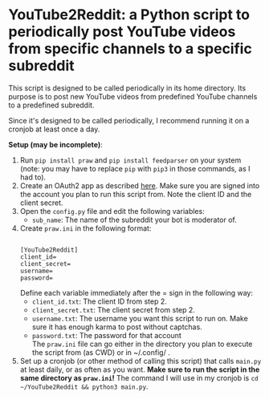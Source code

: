 # YouTube2Reddit: a Python script to periodically post YouTube videos from specific channels to a specific subreddit

This script is designed to be called periodically in its home directory. Its purpose is to post new YouTube videos from predefined YouTube channels to a predefined subreddit.

Since it's designed to be called periodically, I recommend running it on a cronjob at least once a day.

**Setup (may be incomplete)**:

1. Run `pip install praw` and `pip install feedparser` on your system (note: you may have to replace `pip` with `pip3` in those commands, as I had to).
2. Create an OAuth2 app as described [here](https://github.com/reddit/reddit/wiki/OAuth2). Make sure you are signed into the account you plan to run this script from. Note the client ID and the client secret.
3. Open the `config.py` file and edit the following variables:
    - `sub_name`: The name of the subreddit your bot is moderator of.
4. Create `praw.ini` in the following format:
    ```
    
    [YouTube2Reddit]
    client_id=
    client_secret=
    username=
    password=
    
    ```
    Define each variable immediately after the = sign in the following way:
    - `client_id.txt`: The client ID from step 2.
    - `client_secret.txt`: The client secret from step 2.
    - `username.txt`: The username you want this script to run on. Make sure it has enough karma to post without captchas.
    - `password.txt`: The password for that account  
    The `praw.ini` file can go either in the directory you plan to execute the script from (as CWD) or in ~/.config/ .
5. Set up a cronjob (or other method of calling this script) that calls `main.py` at least daily, or as often as you want. **Make sure to run the script in the same directory as `praw.ini`!** The command I will use in my cronjob is `cd ~/YouTube2Reddit && python3 main.py`.
